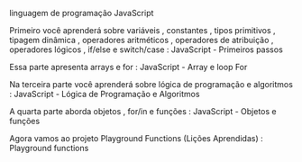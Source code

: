 linguagem de programação JavaScript

Primeiro você aprenderá sobre variáveis , constantes , tipos primitivos , tipagem dinâmica , operadores aritméticos , operadores de atribuição , operadores lógicos , if/else e switch/case :
JavaScript - Primeiros passos

Essa parte apresenta arrays e for :
JavaScript - Array e loop For

Na terceira parte você aprenderá sobre lógica de programação e algoritmos :
JavaScript - Lógica de Programação e Algoritmos

A quarta parte aborda objetos , for/in e funções :
JavaScript - Objetos e funções

Agora vamos ao projeto Playground Functions (Lições Aprendidas) :
Playground functions
